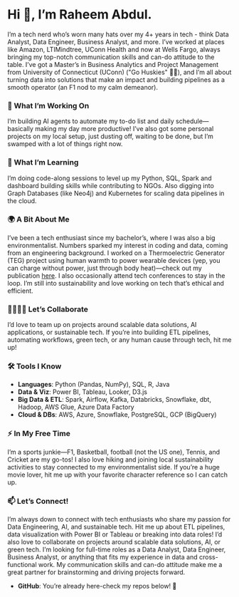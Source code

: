 
<!--
## Hi there 👋
**rheemb/rheemb** is a ✨ _special_ ✨ repository because its `README.md` (this file) appears on your GitHub profile.

Here are some ideas to get you started:

- 🔭 I’m currently working on ...
- 🌱 I’m currently learning ...
- 👯 I’m looking to collaborate on ...
- 🤔 I’m looking for help with ...
- 💬 Ask me about ...
- 📫 How to reach me: ...
- 😄 Pronouns: ...
- ⚡ Fun fact: ...
-->

# Hi 👋, I’m Raheem Abdul.
I’m a tech nerd who’s worn many hats over my 4+ years in tech - think Data Analyst, Data Engineer, Business Analyst, and more. I’ve worked at places like Amazon, LTIMindtree, UConn Health and now at Wells Fargo, always bringing my top-notch communication skills and can-do attitude to the table. I’ve got a Master’s in Business Analytics and Project Management from University of Connecticut (UConn) ("Go Huskies" 🐺🐾), and I’m all about turning data into solutions that make an impact and building pipelines as a smooth operator (an F1 nod to my calm demeanor).

### 🔭 What I’m Working On
I’m building AI agents to automate my to-do list and daily schedule—basically making my day more productive! I’ve also got some personal projects on my local setup, just dusting off, waiting to be done, but I’m swamped with a lot of things right now.

### 🌱 What I’m Learning
I’m doing code-along sessions to level up my Python, SQL, Spark and dashboard building skills while contributing to NGOs. Also digging into Graph Databases (like Neo4j) and Kubernetes for scaling data pipelines in the cloud.

### 🌍 A Bit About Me
I’ve been a tech enthusiast since my bachelor’s, where I was also a big environmentalist. Numbers sparked my interest in coding and data, coming from an engineering background. I worked on a Thermoelectric Generator (TEG) project using human warmth to power wearable devices (yep, you can charge without power, just through body heat)—check out my publication [here](https://www.academia.edu/38185187/Wireless_Charge_of_Wearable_device_Using_HUmanwarmth_pdf). I also occasionally attend tech conferences to stay in the loop. I’m still into sustainability and love working on tech that’s ethical and efficient.

### 🫱🏼‍🫲🏼 Let’s Collaborate
I’d love to team up on projects around scalable data solutions, AI applications, or sustainable tech. If you’re into building ETL pipelines, automating workflows, green tech, or any human cause through tech, hit me up!

### 🛠️ Tools I Know
- **Languages**: Python (Pandas, NumPy), SQL, R, Java  
- **Data & Viz**: Power BI, Tableau, Looker, D3.js  
- **Big Data & ETL**: Spark, Airflow, Kafka, Databricks, Snowflake, dbt, Hadoop, AWS Glue, Azure Data Factory  
- **Cloud & DBs**: AWS, Azure, Snowflake, PostgreSQL, GCP (BigQuery)  

### ⚡ In My Free Time
I’m a sports junkie—F1, Basketball, football (not the US one), Tennis, and Cricket are my go-tos! I also love hiking and joining local sustainability activities to stay connected to my environmentalist side. If you’re a huge movie lover, hit me up with your favorite character reference so I can catch up.

### 📫 Let’s Connect!
I’m always down to connect with tech enthusiasts who share my passion for Data Engineering, AI, and sustainable tech. Hit me up about ETL pipelines, data visualization with Power BI or Tableau or breaking into data roles! I’d also love to collaborate on projects around scalable data solutions, AI, or green tech. I’m looking for full-time roles as a Data Analyst, Data Engineer, Business Analyst, or anything that fits my experience in data and cross-functional work. My communication skills and can-do attitude make me a great partner for brainstorming and driving projects forward.  
<!-- - **LinkedIn**: [linkedin](https://linkedin.com/in/raheem-abdul)  -->
- **GitHub**: You’re already here-check my repos below! 🐙  


[Drop me a line if you want to chat about data, green tech, or the latest F1 race—I’m always up for a good talk! 😄]::
